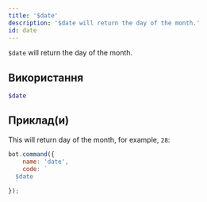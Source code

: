 ```yaml
---
title: '$date'
description: '$date will return the day of the month.'
id: date
---
```


`$date` will return the day of the month.

## Використання

```php
$date
```

## Приклад(и)

This will return day of the month, for example, `28`:

```javascript
bot.command({
    name: 'date',
    code: `
  $date
  `
});
```